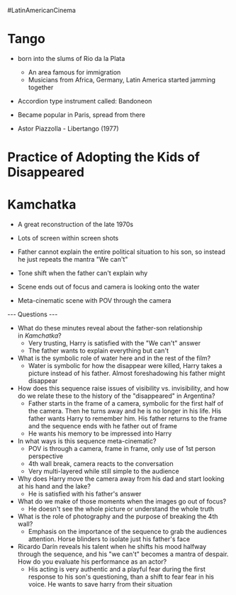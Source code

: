 #LatinAmericanCinema
# Tango
- born into the slums of Rio da la Plata 
	- An area famous for immigration
	- Musicians from Africa, Germany, Latin America started jamming together
- Accordion type instrument called: Bandoneon
- Became popular in Paris, spread from there

- Astor Piazzolla - Libertango (1977)

# Practice of Adopting the Kids of Disappeared

# Kamchatka
- A great reconstruction of the late 1970s
- Lots of screen within screen shots

- Father cannot explain the entire political situation to his son, so instead he just repeats the mantra "We can't"
- Tone shift when the father can't explain why
- Scene ends out of focus and camera is looking onto the water
- Meta-cinematic scene with POV through the camera

--- Questions ---
- What do these minutes reveal about the father-son relationship in _Kamchatka_? 
	- Very trusting, Harry is satisfied with the "We can't" answer 
	- The father wants to explain everything but can't
- What is the symbolic role of water here and in the rest of the film?
	- Water is symbolic for how the disappear were killed, Harry takes a picture instead of his father. Almost foreshadowing his father might disappear
- How does this sequence raise issues of visibility vs. invisibility, and how do we relate these to the history of the "disappeared" in Argentina?
	- Father starts in the frame of a camera, symbolic for the first half of the camera. Then he turns away and he is no longer in his life. His father wants Harry to remember him. His father returns to the frame and the sequence ends with he father out of frame
	- He wants his memory to be impressed into Harry
- In what ways is this sequence meta-cinematic? 
	- POV is through a camera, frame in frame, only use of 1st person perspective 
	- 4th wall break, camera reacts to the conversation
	- Very multi-layered while still simple to the audience 
- Why does Harry move the camera away from his dad and start looking at his hand and the lake? 
	- He is satisfied with his father's answer 
- What do we make of those moments when the images go out of focus?
	- He doesn't see the whole picture or understand the whole truth
- What is the role of photography and the purpose of breaking the 4th wall?
	- Emphasis on the importance of the sequence to grab the audiences attention. Horse blinders to isolate just his father's face
- Ricardo Darín reveals his talent when he shifts his mood halfway through the sequence, and his "we can't" becomes a mantra of despair. How do you evaluate his performance as an actor?
	- His acting is very authentic and a playful fear during the first response to his son's questioning, than a shift to fear fear in his voice. He wants to save harry from their situation